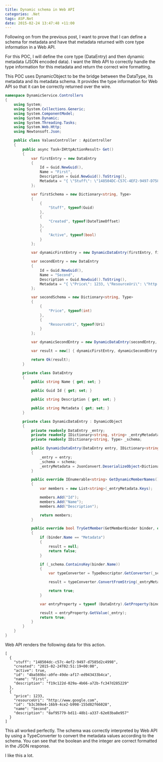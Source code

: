 ```yaml
---
title: Dynamic schema in Web API
categories: .Net
tags: ASP.Net
date: 2015-02-24 13:47:48 +11:00
---
```


Following on from the previous post, I want to prove that I can define a schema for metadata and have that metadata returned with core type information in a Web API.

For this POC, I will define the core type (DataEntry) and then dynamic metadata (JSON encoded data). I want the Web API to correctly handle the type information for this metadata and return the correct wire formatting.

This POC uses DynamicObject to be the bridge between the DataType, its metadata and its metadata schema. It provides the type information for Web API so that it can be correctly returned over the wire.

<!--more-->

```csharp
namespace DynamicService.Controllers
{
    using System;
    using System.Collections.Generic;
    using System.ComponentModel;
    using System.Dynamic;
    using System.Threading.Tasks;
    using System.Web.Http;
    using Newtonsoft.Json;

    public class ValuesController : ApiController
    {
        public async Task<IHttpActionResult> Get()
        {
            var firstEntry = new DataEntry
            {
                Id = Guid.NewGuid(),
                Name = "First",
                Description = Guid.NewGuid().ToString(),
                Metadata = "{ \"Stuff\": \"148504DC-C57C-4EF2-9497-D7585D2C4998\", \"Created\": \"" + DateTimeOffset.UtcNow + "\", \"Active\": true }"
            };

            var firstSchema = new Dictionary<string, Type>
            {
                {
                    "Stuff", typeof(Guid)
                },
                {
                    "Created", typeof(DateTimeOffset)
                },
                {
                    "Active", typeof(bool)
                }
            };

            var dynamicFirstEntry = new DynamicDataEntry(firstEntry, firstSchema);

            var secondEntry = new DataEntry
            {
                Id = Guid.NewGuid(),
                Name = "Second",
                Description = Guid.NewGuid().ToString(),
                Metadata = "{ \"Price\": 1233, \"ResourceUri\": \"http://www.google.com\"}"
            };

            var secondSchema = new Dictionary<string, Type>
            {
                {
                    "Price", typeof(int)
                },
                {
                    "ResourceUri", typeof(Uri)
                }
            };

            var dynamicSecondEntry = new DynamicDataEntry(secondEntry, secondSchema);

            var result = new[] { dynamicFirstEntry, dynamicSecondEntry };

            return Ok(result);
        }

        private class DataEntry
        {
            public string Name { get; set; }

            public Guid Id { get; set; }

            public string Description { get; set; }

            public string Metadata { get; set; }
        }

        private class DynamicDataEntry : DynamicObject
        {
            private readonly DataEntry _entry;
            private readonly IDictionary<string, string> _entryMetadata; 
            private readonly IDictionary<string, Type> _schema;

            public DynamicDataEntry(DataEntry entry, IDictionary<string, Type> schema)
            {
                _entry = entry;
                _schema = schema;
                _entryMetadata = JsonConvert.DeserializeObject<Dictionary<string, string>>(_entry.Metadata);
            }

            public override IEnumerable<string> GetDynamicMemberNames()
            {
                var members = new List<string>(_entryMetadata.Keys);

                members.Add("Id");
                members.Add("Name");
                members.Add("Description");  

                return members;
            }

            public override bool TryGetMember(GetMemberBinder binder, out object result)
            {
                if (binder.Name == "Metadata")
                {
                    result = null;
                    return false;
                }

                if (_schema.ContainsKey(binder.Name))
                {
                    var typeConverter = TypeDescriptor.GetConverter(_schema[binder.Name]);

                    result = typeConverter.ConvertFromString(_entryMetadata[binder.Name]);

                    return true;
                }

                var entryProperty = typeof (DataEntry).GetProperty(binder.Name);

                result = entryProperty.GetValue(_entry);
                return true;
            }
        }
    }
}
```

Web API renders the following data for this action.

```text
[
  {
    "stuff": "148504dc-c57c-4ef2-9497-d7585d2c4998",
    "created": "2015-02-24T02:51:19+00:00",
    "active": true,
    "id": "4ba569bc-a9fe-49de-af17-ed943433b4ca",
    "name": "First",
    "description": "f19c122d-029a-4b66-a72b-fc347d285229"
  },
  {
    "price": 1233,
    "resourceUri": "http://www.google.com",
    "id": "b3c369e4-16b9-4ce2-b998-155d82f66028",
    "name": "Second",
    "description": "8af95779-bd11-48b1-a337-62e03ba8e957"
  }
]
```

This all worked perfectly. The schema was correctly interpreted by Web API by using a TypeConverter to convert the metadata values according to the schema. You can see that the boolean and the integer are correct formatted in the JSON response.

I like this a lot.